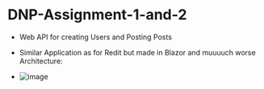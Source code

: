 # DNP-Assignment-1-and-2
- Web API for creating Users and Posting Posts
- Similar Application as for Redit but made in Blazor and muuuuch worse
  Architecture: 

- ![image](https://github.com/veronikal24/DNP-Assignment-1-and-2/assets/74155407/caa1072d-8075-452f-947c-40d7365819a2)

